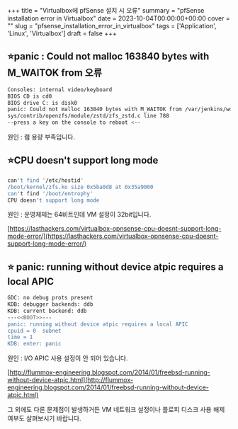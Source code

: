 +++
title = "Virtualbox에 pfSense 설치 시 오류"
summary = "pfSense installation error in Virtualbox"
date = 2023-10-04T00:00:00+00:00
cover = ""
slug = "pfsense_installation_error_in_virtualbox"
tags = ['Application', 'Linux', 'Virtualbox']
draft = false
+++
## ⭐panic : Could not malloc 163840 bytes with M_WAITOK from 오류

```bash
Consoles: internal video/keyboard  
BIOS CD is cd0  
BIOS drive C: is disk0  
panic: Could not malloc 163840 bytes with M_WAITOK from /var/jenkins/workspace/pfSense-CE-snapshot-2_7_0-main/sources/FreeBSD-src-RELENG_2_7_0/  
sys/contrib/openzfs/module/zstd/zfs_zstd.c line 788  
--press a key on the console to reboot <--  
```

원인 : 램 용량 부족입니다.

## ⭐CPU doesn't support long mode

```bash
can't find '/etc/hostid'  
/boot/kernel/zfs.ko size 0x5ba0d8 at 0x35a9000  
can't find '/boot/entrophy'  
CPU doesn't support long mode  
```

원인 : 운영체제는 64비트인데 VM 설정이 32bit입니다.

[https://lasthackers.com/virtualbox-opnsense-cpu-doesnt-support-long-mode-error/](https://lasthackers.com/virtualbox-opnsense-cpu-doesnt-support-long-mode-error/)

## ⭐ panic: running without device atpic requires a local APIC

```bash
GDC: no debug prots present  
KDB: debugger backends: ddb  
KDB: current backend: ddb  
---<<BOOT>>---  
panic: running without device atpic requires a local APIC  
cpuid = 0  subnet
time = 1  
KDB: enter: panic  
```

원인 : I/O APIC 사용 설정이 안 되어 있습니다.

[http://flummox-engineering.blogspot.com/2014/01/freebsd-running-without-device-atpic.html](http://flummox-engineering.blogspot.com/2014/01/freebsd-running-without-device-atpic.html)

그 외에도 다른 문제점이 발생하거든 VM 네트워크 설정이나 플로피 디스크 사용 해제 여부도 살펴보시기 바랍니다.